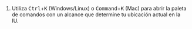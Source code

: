 1. Utiliza <kbd>Ctrl</kbd>+<kbd>K</kbd> (Windows/Linux) o <kbd>Command</kbd>+<kbd>K</kbd> (Mac) para abrir la paleta de comandos con un alcance que determine tu ubicación actual en la IU. 

